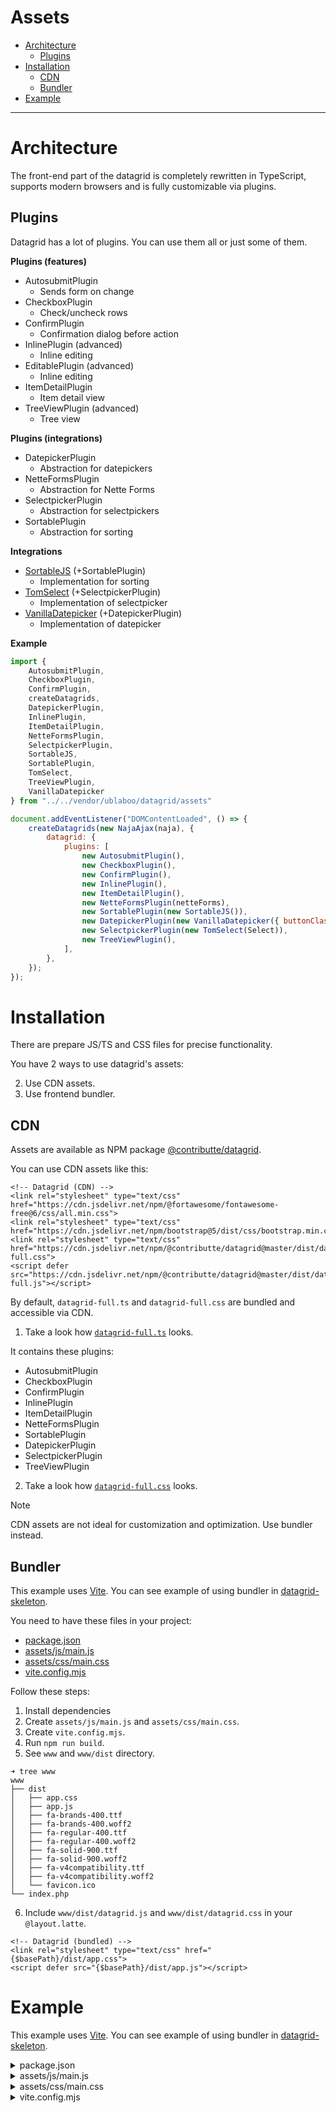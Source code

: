 # Assets

- [Architecture](#architecture)
  - [Plugins](#plugins)
- [Installation](#installation)
  - [CDN](#cdn)
  - [Bundler](#bundler)
- [Example](#example)

-----

# Architecture

The front-end part of the datagrid is completely rewritten in TypeScript, supports modern browsers and is fully customizable via plugins.

## Plugins

Datagrid has a lot of plugins. You can use them all or just some of them.

**Plugins (features)**

- AutosubmitPlugin
  - Sends form on change
- CheckboxPlugin
  - Check/uncheck rows
- ConfirmPlugin
  - Confirmation dialog before action
- InlinePlugin (advanced)
  - Inline editing
- EditablePlugin (advanced)
  - Inline editing
- ItemDetailPlugin
  - Item detail view
- TreeViewPlugin (advanced)
  - Tree view

**Plugins (integrations)**

- DatepickerPlugin
  - Abstraction for datepickers
- NetteFormsPlugin
  - Abstraction for Nette Forms
- SelectpickerPlugin
  - Abstraction for selectpickers
- SortablePlugin
  - Abstraction for sorting

**Integrations**

- [SortableJS](https://sortablejs.github.io/Sortable/) (+SortablePlugin)
  - Implementation for sorting
- [TomSelect](https://tom-select.js.org/) (+SelectpickerPlugin)
  - Implementation of selectpicker
- [VanillaDatepicker](https://github.com/mymth/vanillajs-datepicker) (+DatepickerPlugin)
  - Implementation of datepicker

**Example**

```js
import {
	AutosubmitPlugin,
	CheckboxPlugin,
	ConfirmPlugin,
	createDatagrids,
	DatepickerPlugin,
	InlinePlugin,
	ItemDetailPlugin,
	NetteFormsPlugin,
	SelectpickerPlugin,
	SortableJS,
	SortablePlugin,
	TomSelect,
	TreeViewPlugin,
	VanillaDatepicker
} from "../../vendor/ublaboo/datagrid/assets"

document.addEventListener("DOMContentLoaded", () => {
	createDatagrids(new NajaAjax(naja), {
		datagrid: {
			plugins: [
				new AutosubmitPlugin(),
				new CheckboxPlugin(),
				new ConfirmPlugin(),
				new InlinePlugin(),
				new ItemDetailPlugin(),
				new NetteFormsPlugin(netteForms),
				new SortablePlugin(new SortableJS()),
				new DatepickerPlugin(new VanillaDatepicker({ buttonClass: 'btn' })),
				new SelectpickerPlugin(new TomSelect(Select)),
				new TreeViewPlugin(),
			],
		},
	});
});
```

# Installation

There are prepare JS/TS and CSS files for precise functionality.

You have 2 ways to use datagrid's assets:

2. Use CDN assets.
1. Use frontend bundler.

## CDN

Assets are available as NPM package [@contributte/datagrid](https://www.npmjs.com/package/@contributte/datagrid).

You can use CDN assets like this:

```latte
<!-- Datagrid (CDN) -->
<link rel="stylesheet" type="text/css" href="https://cdn.jsdelivr.net/npm/@fortawesome/fontawesome-free@6/css/all.min.css">
<link rel="stylesheet" type="text/css" href="https://cdn.jsdelivr.net/npm/bootstrap@5/dist/css/bootstrap.min.css">
<link rel="stylesheet" type="text/css" href="https://cdn.jsdelivr.net/npm/@contributte/datagrid@master/dist/datagrid-full.css">
<script defer src="https://cdn.jsdelivr.net/npm/@contributte/datagrid@master/dist/datagrid-full.js"></script>
```

By default, `datagrid-full.ts` and `datagrid-full.css` are bundled and accessible via CDN.

1. Take a look how [`datagrid-full.ts`](https://github.com/contributte/datagrid/blob/master/assets/datagrid-full.ts) looks.

It contains these plugins:

- AutosubmitPlugin
- CheckboxPlugin
- ConfirmPlugin
- InlinePlugin
- ItemDetailPlugin
- NetteFormsPlugin
- SortablePlugin
- DatepickerPlugin
- SelectpickerPlugin
- TreeViewPlugin

2. Take a look how [`datagrid-full.css`](https://github.com/contributte/datagrid/blob/master/assets/css/datagrid-full.css) looks.

> [!NOTE]
> CDN assets are not ideal for customization and optimization. Use bundler instead.

## Bundler

This example uses [Vite](https://vitejs.dev). You can see example of using bundler in [datagrid-skeleton](https://github.com/contributte/datagrid-skeleton).

You need to have these files in your project:

- [package.json](https://github.com/contributte/datagrid-skeleton/blob/master/package.json)
- [assets/js/main.js](https://github.com/contributte/datagrid-skeleton/blob/master/assets/js/main.js)
- [assets/css/main.css](https://github.com/contributte/datagrid-skeleton/blob/master/assets/css/main.css)
- [vite.config.mjs](https://github.com/contributte/datagrid-skeleton/blob/master/vite.config.mjs)

Follow these steps:

1. Install dependencies
2. Create `assets/js/main.js` and `assets/css/main.css`.
3. Create `vite.config.mjs`.
4. Run `npm run build`.
5. See `www` and `www/dist` directory.

  ```
  ➜ tree www
  www
  ├── dist
  │   ├── app.css
  │   ├── app.js
  │   ├── fa-brands-400.ttf
  │   ├── fa-brands-400.woff2
  │   ├── fa-regular-400.ttf
  │   ├── fa-regular-400.woff2
  │   ├── fa-solid-900.ttf
  │   ├── fa-solid-900.woff2
  │   ├── fa-v4compatibility.ttf
  │   ├── fa-v4compatibility.woff2
  │   └── favicon.ico
  └── index.php
  ```

6. Include `www/dist/datagrid.js` and `www/dist/datagrid.css` in your `@layout.latte`.

  ```latte
  <!-- Datagrid (bundled) -->
  <link rel="stylesheet" type="text/css" href="{$basePath}/dist/app.css">
  <script defer src="{$basePath}/dist/app.js"></script>
  ```

# Example

This example uses [Vite](https://vitejs.dev). You can see example of using bundler in [datagrid-skeleton](https://github.com/contributte/datagrid-skeleton).

<details>
<summary>package.json</summary>

```json
{
  "dependencies": {
    "@fortawesome/fontawesome-free": "^6.7.2",
    "bootstrap": "^5.3.6",
    "naja": "^2.6.1",
    "nette-forms": "^3.5.3",
    "sortablejs": "^1.15.6",
    "tom-select": "^2.4.3",
    "vanillajs-datepicker": "^1.3.4"
  },
  "devDependencies": {
    "@types/bootstrap-select": "^1.13.7",
    "@types/jquery": "^3.5.32",
    "@types/jqueryui": "^1.12.24",
    "@types/sortablejs": "^1.15.8",
    "@types/vanillajs-datepicker": "^1.3.5",
    "autoprefixer": "^10.4.21",
    "typescript": "^5.8.3",
    "vite": "^6.3.5"
  },
  "scripts": {
    "watch": "vite build --watch --mode=development",
    "build": "vite build --mode=production"
  }
}
```

</details>

<details>
<summary>assets/js/main.js</summary>

```js
import naja from "naja";
import netteForms from "nette-forms";
import {
	AutosubmitPlugin,
	CheckboxPlugin,
	ConfirmPlugin,
	createDatagrids,
	DatepickerPlugin,
	InlinePlugin,
	ItemDetailPlugin,
	NetteFormsPlugin,
	SelectpickerPlugin,
	SortableJS,
	SortablePlugin,
	TomSelect,
	TreeViewPlugin,
	VanillaDatepicker
} from "../../vendor/ublaboo/datagrid/assets"
import { NajaAjax } from "../../vendor/ublaboo/datagrid/assets/ajax";
import Select from "tom-select";
import { Dropdown } from "bootstrap";

// Styles
import '../css/main.css';

// Datagrid + UI
document.addEventListener("DOMContentLoaded", () => {
	// Initialize dropdowns
	Array.from(document.querySelectorAll('.dropdown'))
		.forEach(el => new Dropdown(el))

	// Initialize Naja (nette ajax)
	naja.formsHandler.netteForms = netteForms;
	naja.initialize();

	// Initialize datagrids
	createDatagrids(new NajaAjax(naja), {
		datagrid: {
			plugins: [
				new AutosubmitPlugin(),
				new CheckboxPlugin(),
				new ConfirmPlugin(),
				new InlinePlugin(),
				new ItemDetailPlugin(),
				new NetteFormsPlugin(netteForms),
				new SortablePlugin(new SortableJS()),
				new DatepickerPlugin(new VanillaDatepicker({ buttonClass: 'btn' })),
				new SelectpickerPlugin(new TomSelect(Select)),
				new TreeViewPlugin(),
			],
		},
	});
});
```

</details>

<details>
<summary>assets/css/main.css</summary>

```css
/* Datagrid styles */
@import "@fortawesome/fontawesome-free/css/all.css";
@import 'bootstrap/dist/css/bootstrap.css';
@import 'vanillajs-datepicker/css/datepicker-bs5.css';
@import "tom-select/dist/css/tom-select.css";
@import "tom-select/dist/css/tom-select.bootstrap5.css";
@import '../../vendor/ublaboo/datagrid/assets/css/datagrid.css';
@import '../../vendor/ublaboo/datagrid/assets/css/tom-select.css';

/* Your styles */
```

</details>

<details>
<summary>vite.config.mjs</summary>

```js
import { defineConfig } from 'vite';
import { resolve } from 'path';

export default defineConfig(({ mode }) => {
	const DEV = mode === 'development';

	return {
		publicDir: './assets/public',
		resolve: {
			alias: {
				'@': resolve(__dirname, 'assets/js'),
				'~': resolve(__dirname, 'node_modules'),
			},
		},
		base: process.env.VITE_BASE ?? '/dist/',
		server: {
			open: false,
			hmr: false,
		},
		css: {
			postcss: [
				"autoprefixer"
			]
		},
		build: {
			manifest: true,
			assetsDir: '',
			outDir: './www/dist/',
			emptyOutDir: true,
			minify: DEV ? false : 'esbuild',
			rollupOptions: {
				output: {
					manualChunks: undefined,
					chunkFileNames: '[name].js', // DEV ? '[name].js' : '[name]-[hash].js',
					entryFileNames: '[name].js', // DEV ? '[name].js' : '[name].[hash].js',
					assetFileNames: '[name].[ext]', // DEV ? '[name].[ext]' : '[name].[hash].[ext]',
				},
				input: {
					app: './assets/js/main.js'
				}
			}
		},
	}
});
```

</details>
